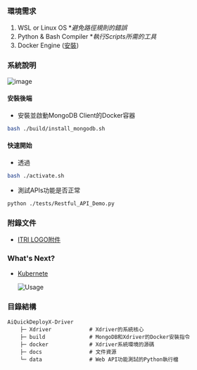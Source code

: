 ### 環境需求
1. WSL or Linux OS    **避免路徑規則的錯誤*
2. Python & Bash Compiler    **執行Scripts所需的工具*
3. Docker Engine ([安裝](https://docs.docker.com/engine/install/))

### 系統說明
![image](https://github.com/R300-AI/AiQuickDeployX-Driver/assets/140595764/ba2f144e-8392-495f-b155-76399b8646ef)

#### 安裝後端
* 安裝並啟動MongoDB Client的Docker容器
```bash
bash ./build/install_mongodb.sh
```
#### 快速開始
* 透過
```bash
bash ./activate.sh
```
* 測試APIs功能是否正常
```bash
python ./tests/Restful_API_Demo.py
```

### 附錄文件
* [ITRI LOGO附件](https://github.com/R300-AI/AiQuickDeployX-Driver/tree/main/docs/logo/LOGO)
  
### What's Next?
* [Kubernete](https://learn.microsoft.com/zh-tw/azure/aks/intro-kubernetes)

  ![Usage](https://github.com/R300-AI/AiQuickDeployX-Driver/assets/140595764/908df835-d7a9-44ab-96ce-ff49c58c4851)

### 目錄結構
```
AiQuickDeployX-Driver
    ├─ Xdriver            # Xdriver的系統核心
    ├─ build              # MongoDB和Xdriver的Docker安裝指令
    ├─ docker             # Xdriver系統環境的源碼
    ├─ docs               # 文件資源
    └─ data               # Web API功能測試的Python執行檔
```
